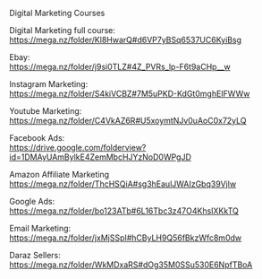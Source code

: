Digital Marketing Courses

Digital Marketing full course:<br>
https://mega.nz/folder/Kl8HwarQ#d6VP7yBSq6537UC6KyiBsg

Ebay:<br>
https://mega.nz/folder/j9si0TLZ#4Z_PVRs_lp-F6t9aCHp__w

Instagram Marketing:<br>
https://mega.nz/folder/S4kiVCBZ#7M5uPKD-KdGt0mghEIFWWw

Youtube Marketing:<br>
https://mega.nz/folder/C4VkAZ6R#U5xoymtNJv0uAoC0x72yLQ

Facebook Ads:<br>
https://drive.google.com/folderview?id=1DMAyUAmBylkE4ZemMbcHJYzNoD0WPgJD

Amazon Affiliate Marketing<br>
https://mega.nz/folder/ThcHSQiA#sg3hEaulJWAIzGbq39Vjlw

Google Ads:<br>
https://mega.nz/folder/bo123ATb#6L16Tbc3z47O4KhsIXKkTQ

Email Marketing:<br>
https://mega.nz/folder/jxMjSSpI#hCByLH9Q56fBkzWfc8m0dw

Daraz Sellers:<br>
https://mega.nz/folder/WkMDxaRS#dOg35M0SSu530E6NpfTBoA
